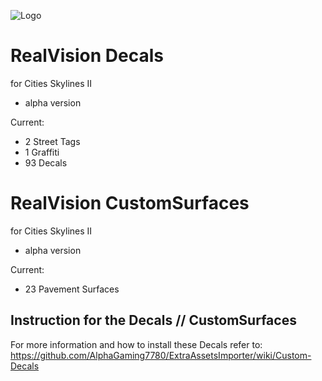 ![Logo](https://github.com/MiguelRita/RealViewDecals/blob/main/Previews/Resources/RealVision_Logo.png?raw=true)

# RealVision Decals
for Cities Skylines II
- alpha version

Current:
- 2 Street Tags
- 1 Graffiti
- 93 Decals


# RealVision CustomSurfaces
for Cities Skylines II
- alpha version

Current:
- 23 Pavement Surfaces

## Instruction for the Decals // CustomSurfaces

For more  information and how to install these Decals refer to:
https://github.com/AlphaGaming7780/ExtraAssetsImporter/wiki/Custom-Decals
